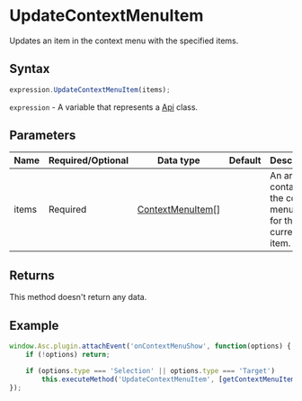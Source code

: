 # UpdateContextMenuItem

Updates an item in the context menu with the specified items.

## Syntax

```javascript
expression.UpdateContextMenuItem(items);
```

`expression` - A variable that represents a [Api](../Api.md) class.

## Parameters

| **Name** | **Required/Optional** | **Data type** | **Default** | **Description** |
| ------------- | ------------- | ------------- | ------------- | ------------- |
| items | Required | [ContextMenuItem](../../Enumeration/ContextMenuItem.md)[] |  | An array containing the context menu items for the current item. |

## Returns

This method doesn't return any data.

## Example

```javascript
window.Asc.plugin.attachEvent('onContextMenuShow', function(options) {
	if (!options) return;

	if (options.type === 'Selection' || options.type === 'Target')
		this.executeMethod('UpdateContextMenuItem', [getContextMenuItems()]);
});
```
